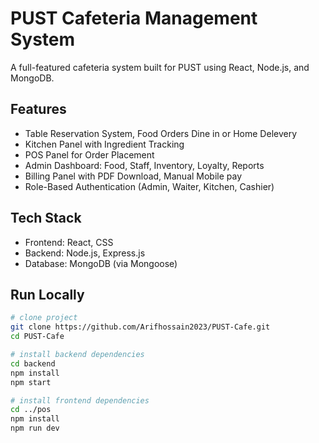 # PUST Cafeteria Management System

A full-featured cafeteria system built for PUST using React, Node.js, and MongoDB.

## Features

- Table Reservation System, Food Orders Dine in or Home Delevery
- Kitchen Panel with Ingredient Tracking
- POS Panel for Order Placement
- Admin Dashboard: Food, Staff, Inventory, Loyalty, Reports
- Billing Panel with PDF Download, Manual Mobile pay
- Role-Based Authentication (Admin, Waiter, Kitchen, Cashier)

## Tech Stack

- Frontend: React, CSS
- Backend: Node.js, Express.js
- Database: MongoDB (via Mongoose)

##  Run Locally

```bash
# clone project
git clone https://github.com/Arifhossain2023/PUST-Cafe.git
cd PUST-Cafe

# install backend dependencies
cd backend
npm install
npm start

# install frontend dependencies
cd ../pos
npm install
npm run dev
